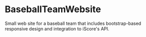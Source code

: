 # BaseballTeamWebsite
Small web site for a baseball team that includes bootstrap-based responsive design and integration to iScore's API.

